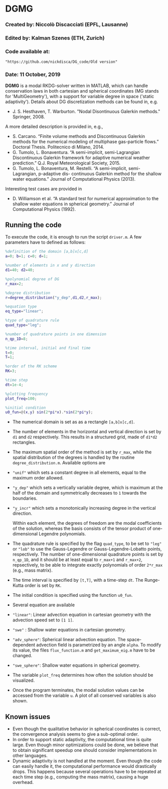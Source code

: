 # DGMG
### Created by: Niccolò Discacciati (EPFL, Lausanne) 
### Edited by: Kalman Szenes (ETH, Zurich)
### Code available at: 
`"https://github.com/nickdisca/DG_code/Old version"`             

### Date: 11 October, 2019

**DGMG** is a modal RKDG-solver written in MATLAB, which can handle conservation laws in both cartesian and spherical coordinates (MG stands for 'MultiGeometry'), with a support for variable degree in space ('static adaptivity'). Details about DG discretization methods can be found in, e.g.

 - J. S. Hesthaven, T. Warburton. "Nodal Disontinuous Galerkin methods." Springer, 2008. 

A more detailed description is provided in, e.g.,

 - S. Carcano. “Finite volume methods and Discontinuous Galerkin methods for the numerical modeling of multiphase gas-particle flows.” Doctoral Thesis. Politecnico di Milano, 2014.
- G. Tumolo, L. Bonaventura. “A semi-implicit, semi-Lagrangian Discontinuous Galerkin framework for adaptive numerical weather prediction.” Q.J. Royal Meteorological Society, 2015.
- G. Tumolo, L. Bonaventura, M. Restelli. “A semi-implicit, semi-Lagrangian, p-adaptive dis- continuous Galerkin method for the shallow water equations.” Journal of Computational Physics (2013).

Interesting test cases are provided in 

- D. Williamson et al. “A standard test for numerical approximation to the shallow water equations in spherical geometry.” Journal of Computational Physics (1992).


## Running the code 
To execute the code, it is enough to run the script `driver.m`. A few parameters have to defined as follows:

~~~matlab
%definition of the domain [a,b]x[c,d]
a=0; b=1; c=0; d=1;

%number of elements in x and y direction
d1=40; d2=40; 

%polynomial degree of DG
r_max=2; 

%degree distribution
r=degree_distribution("y_dep",d1,d2,r_max);

%equation type
eq_type="linear";

%type of quadrature rule
quad_type="leg";

%number of quadrature points in one dimension
n_qp_1D=8;

%time interval, initial and final time
t=0;
T=1;

%order of the RK scheme
RK=3; 

%time step
dt=1e-4;

%plotting frequency
plot_freq=100;

%initial condition
u0_fun=@(x,y) sin(2*pi*x).*sin(2*pi*y);

~~~

* The numerical domain is set as as a rectangle `[a,b]x[c,d]`.

* The number of elements in the horizontal and vertical direction is set by `d1` and `d2` respectively. This results in a structured grid, made of `d1*d2` rectangles.

* The maximum spatial order of the method is set by `r_max`, while the spatial distribution of the degrees is handled by the routine `degree_distribution.m`. Available options are
 * `"unif"` which sets a constant degree in all elements, equal to the maximum order allowed.
 * `"y_dep"` which sets a vertically variable degree, which is maximum at the half of the domain and symmetrically decreases to `1` towards the boundaries. 
 * `"y_incr"` which sets a monotonically increasing degree in the vertical direction.

	Within each element, the degrees of freedom are the modal coefficients of the solution, whereas the basis consists of the tensor product of one-dimensional Legendre polynomials.
	
* The quadrature rule is specified by the flag `quad_type`, to be set to `"leg"` or `"lob"` to use the Gauss-Legendre or Gauss-Legendre-Lobatto points, respectively. The number of one-dimensional quadrature points is set by `n_qp_1D`, and it should be at least equal to `r_max+1` and `r_max+2`, repsectively, to be able to integrate exactly polynomials of order `2*r_max` (e.g., mass matrix).

* The time interval is specified by `[t,T]`, with a time-step `dt`. The Runge-Kutta order is set by `RK`.
* The initial condition is specified using the function `u0_fun`.
* Several equation are available 
 * `"linear"`: Linear advection equation in cartesian geometry with the advection speed set to `[1 1]`.
 * `"swe"` : Shallow water equations in cartesian geometry.
 * `"adv_sphere"`: Spherical linear advection equation. The space-dependent advection field is parametrized by an angle `alpha`. To modify its value, the files `flux_function.m` and `get_maximum_eig.m` have to be changed.
 * `"swe_sphere"`: Shallow water equations in spherical geometry.

* The variable `plot_freq` determines how often the solution should be visualized.

* Once the program terminates, the modal solution values can be accessed from the variable `u`. A plot of all conserved variables is also shown.

## Known issues
* Even though the qualitative behavior in spherical coordinates is correct, the convergence analysis seems to give a sub-optimal order.
* In order to support static adaptivity, the computational time is quite large. Even though minor optimizations could be done, we believe that to obtain significant speedup one should consider implementations in other languages.
* Dynamic adaptivity is not handled at the moment. Even though the code can easily handle it, the computational performance would drastically drops. This happens because several operations have to be repeated at each time step (e.g., computing the mass matrix), causing a huge overhead.
